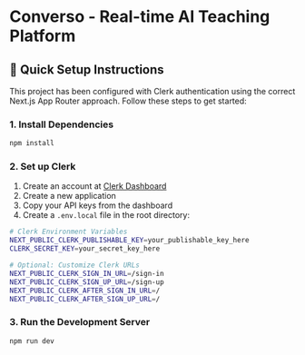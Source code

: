 # Converso - Real-time AI Teaching Platform

## 🚀 Quick Setup Instructions

This project has been configured with Clerk authentication using the correct Next.js App Router approach. Follow these steps to get started:

### 1. Install Dependencies

```bash
npm install
```

### 2. Set up Clerk

1. Create an account at [Clerk Dashboard](https://dashboard.clerk.com)
2. Create a new application
3. Copy your API keys from the dashboard
4. Create a `.env.local` file in the root directory:

```bash
# Clerk Environment Variables
NEXT_PUBLIC_CLERK_PUBLISHABLE_KEY=your_publishable_key_here
CLERK_SECRET_KEY=your_secret_key_here

# Optional: Customize Clerk URLs
NEXT_PUBLIC_CLERK_SIGN_IN_URL=/sign-in
NEXT_PUBLIC_CLERK_SIGN_UP_URL=/sign-up
NEXT_PUBLIC_CLERK_AFTER_SIGN_IN_URL=/
NEXT_PUBLIC_CLERK_AFTER_SIGN_UP_URL=/
```

### 3. Run the Development Server

```bash
npm run dev
```
